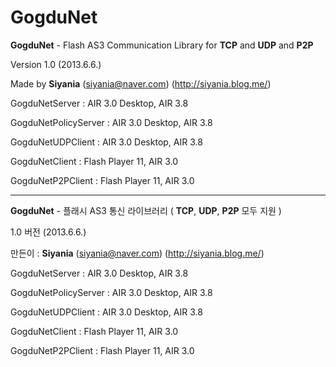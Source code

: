 GogduNet
========

**GogduNet** - Flash AS3 Communication Library for **TCP** and **UDP** and **P2P**

Version 1.0 (2013.6.6.)

Made by **Siyania**
(siyania@naver.com)
(http://siyania.blog.me/)

GogduNetServer : AIR 3.0 Desktop, AIR 3.8

GogduNetPolicyServer : AIR 3.0 Desktop, AIR 3.8

GogduNetUDPClient : AIR 3.0 Desktop, AIR 3.8

GogduNetClient : Flash Player 11, AIR 3.0

GogduNetP2PClient : Flash Player 11, AIR 3.0

---------------------

**GogduNet** - 플래시 AS3 통신 라이브러리 ( **TCP**, **UDP**, **P2P** 모두 지원 )

1.0 버전 (2013.6.6.)

만든이 : **Siyania**
(siyania@naver.com)
(http://siyania.blog.me/)

GogduNetServer : AIR 3.0 Desktop, AIR 3.8

GogduNetPolicyServer : AIR 3.0 Desktop, AIR 3.8

GogduNetUDPClient : AIR 3.0 Desktop, AIR 3.8

GogduNetClient : Flash Player 11, AIR 3.0

GogduNetP2PClient : Flash Player 11, AIR 3.0

